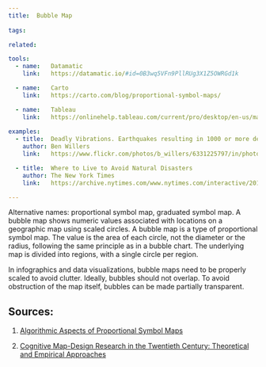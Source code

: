 ```yaml
---
title:  Bubble Map
  
tags:

related:

tools:
  - name:   Datamatic
    link:   https://datamatic.io/#id=0B3wq5VFn9PllRUg3X1Z5OWRGd1k

  - name:   Carto
    link:   https://carto.com/blog/proportional-symbol-maps/

  - name:   Tableau
    link:   https://onlinehelp.tableau.com/current/pro/desktop/en-us/maps_howto_symbol.html
    
examples:
  - title:  Deadly Vibrations. Earthquakes resulting in 1000 or more deaths since 1900 
    author: Ben Willers
    link:   https://www.flickr.com/photos/b_willers/6331225797/in/photostream/

  - title:  Where to Live to Avoid Natural Disasters
    author: The New York Times
    link:   https://archive.nytimes.com/www.nytimes.com/interactive/2011/05/01/weekinreview/01safe.html?_r=0

---
```


Alternative names: proportional symbol map, graduated symbol map. A bubble map shows numeric values associated with locations on a geographic map using scaled circles. A bubble map is a type of proportional symbol map. The value is the area of each circle, not the diameter or the radius, following the same principle as in a bubble chart. The underlying map is divided into regions, with a single circle per region.

<!--more-->

In infographics and data visualizations, bubble maps need to be properly scaled to avoid clutter. Ideally, bubbles should not overlap. To avoid obstruction of the map itself, bubbles can be made partially transparent.

## Sources:

1. [Algorithmic Aspects of Proportional Symbol Maps](https://www.win.tue.nl/~speckman/papers/SymbolMaps.pdf)

2. [Cognitive Map-Design Research in the Twentieth Century: Theoretical and Empirical Approaches](https://geog.ucsb.edu/~montello/pubs/history.pdf)
